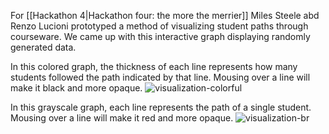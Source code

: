 For [[Hackathon 4|Hackathon four: the more the merrier]] Miles Steele abd Renzo Lucioni prototyped a method of visualizing student paths through courseware. We came up with this interactive graph displaying randomly generated data.

In this colored graph, the thickness of each line represents how many students followed the path indicated by that line. Mousing over a line will make it black and more opaque.
![visualization-colorful](http://snag.gy/mv1lK.jpg)

In this grayscale graph, each line represents the path of a single student. Mousing over a line will make it red and more opaque.
![visualization-br](http://snag.gy/tIzZN.jpg)
